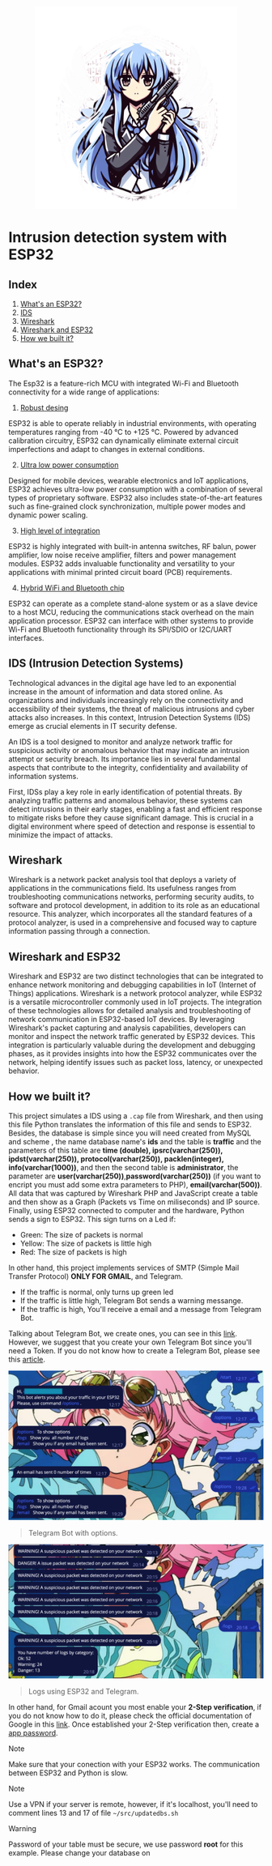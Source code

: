 <p align="center"> 
<img src="img/LogoSecurity.png" width="400px "height="400px" align="center"> 
</p>

# Intrusion detection system with ESP32

## Index

1. [What's an ESP32?](#whats-an-esp32)
2. [IDS](#ids-intrusion-detection-systems)
3. [Wireshark](#wireshark)
4. [Wireshark and ESP32](#wireshark-and-esp32)
5. [How we built it?](#how-we-built-it)

## What's an ESP32?

The Esp32 is a feature-rich MCU with integrated Wi-Fi and Bluetooth connectivity for a wide range of applications:

1. [Robust desing](#Robust-desing)

ESP32 is able to operate reliably in industrial environments, with operating temperatures ranging from -40 °C to +125 °C. Powered by advanced calibration circuitry, ESP32 can dynamically eliminate external circuit imperfections and adapt to changes in external conditions.

2. [Ultra low power consumption](#Ultra-low-powe-consumptiom)

Designed for mobile devices, wearable electronics and IoT applications, ESP32 achieves ultra-low power consumption with a combination of several types of proprietary software. ESP32 also includes state-of-the-art features such as fine-grained clock synchronization, multiple power modes and dynamic power scaling.

3. [High level of integration](#High-level-of-integration)

ESP32 is highly integrated with built-in antenna switches, RF balun, power amplifier, low noise receive amplifier, filters and power management modules. ESP32 adds invaluable functionality and versatility to your applications with minimal printed circuit board (PCB) requirements.

4. [Hybrid WiFi and Bluetooth chip](#Hybrid-WiFi-and-Bluetooth-chip)

ESP32 can operate as a complete stand-alone system or as a slave device to a host MCU, reducing the communications stack overhead on the main application processor. ESP32 can interface with other systems to provide Wi-Fi and Bluetooth functionality through its SPI/SDIO or I2C/UART interfaces.



## IDS (Intrusion Detection Systems)

Technological advances in the digital age have led to an exponential increase in the amount of information and data stored online. As organizations and individuals increasingly rely on the connectivity and accessibility of their systems, the threat of malicious intrusions and cyber attacks also increases. In this context, Intrusion Detection Systems (IDS) emerge as crucial elements in IT security defense.

An IDS is a tool designed to monitor and analyze network traffic for suspicious activity or anomalous behavior that may indicate an intrusion attempt or security breach. Its importance lies in several fundamental aspects that contribute to the integrity, confidentiality and availability of information systems.

First, IDSs play a key role in early identification of potential threats. By analyzing traffic patterns and anomalous behavior, these systems can detect intrusions in their early stages, enabling a fast and efficient response to mitigate risks before they cause significant damage.  This is crucial in a digital environment where speed of detection and response is essential to minimize the impact of attacks.


## Wireshark

Wireshark is a network packet analysis tool that deploys a variety of applications in the communications field. Its usefulness ranges from troubleshooting communications networks, performing security audits, to software and protocol development, in addition to its role as an educational resource. This analyzer, which incorporates all the standard features of a protocol analyzer, is used in a comprehensive and focused way to capture information passing through a connection.

## Wireshark and ESP32

Wireshark and ESP32 are two distinct technologies that can be integrated to enhance network monitoring and debugging capabilities in IoT (Internet of Things) applications. Wireshark is a network protocol analyzer, while ESP32 is a versatile microcontroller commonly used in IoT projects. The integration of these technologies allows for detailed analysis and troubleshooting of network communication in ESP32-based IoT devices. By leveraging Wireshark's packet capturing and analysis capabilities, developers can monitor and inspect the network traffic generated by ESP32 devices. This integration is particularly valuable during the development and debugging phases, as it provides insights into how the ESP32 communicates over the network, helping identify issues such as packet loss, latency, or unexpected behavior.

## How we built it?
This project simulates a IDS using a ```.cap``` file from Wireshark, and then using this file Python translates the information of this file and sends to ESP32. Besides, the database is simple since you will need created from MySQL and scheme , the name database name's **ids** and the table is **traffic** and the parameters of this table are **time (double), ipsrc(varchar(250)), ipdst(varchar(250)), protocol(varchar(250)), packlen(integer), info(varchar(1000))**, and then the second table is **administrator**, the parameter are **user(varchar(250))**,**password(varchar(250))** (if you want to encript you must add some extra parameters to PHP), **email(varchar(500))**. All data that was captured by Wireshark PHP and JavaScript create a table and then show as a Graph (Packets vs Time on miliseconds) and IP source. Finally, using ESP32 connected to computer and the hardware, Python sends a sign to ESP32. This sign turns on a Led if:
    
- Green: The size of packets is normal
- Yellow: The size of packets is little high
- Red: The size of packets is high

In other hand, this project implements services of SMTP (Simple Mail Transfer Protocol) **ONLY FOR GMAIL**, and Telegram. 
- If the traffic is normal, only turns up green led
- If the traffic is little high, Telegram Bot sends a warning messange.
- If the traffic is high, You'll receive a email and a message from Telegram Bot.

Talking about Telegram Bot, we create ones, you can see in this [link](https://t.me/Esp32ScanNetworkbot). However, we suggest that you create your own Telegram Bot since you'll need a Token. If you do not know how to create a Telegram Bot, please see this [article](https://core.telegram.org/bots). 

![img](img/log1.png)

> Telegram Bot with options. 

![img](img/log2.png)
> Logs using ESP32 and Telegram.

In other hand, for Gmail acount you most enable your **2-Step verification**, if you do not know how to do it, please check the official documentation of Google in this [link](https://support.google.com/accounts/answer/185839?hl=en&co=GENIE.Platform%3DAndroid). Once established your 2-Step verification then, create a [app password](https://support.google.com/mail/answer/185833?hl=en).

>[!NOTE]
>Make sure that your conection with your ESP32 works. The communication between ESP32 and Python is slow.

>[!NOTE]
>Use a VPN if your server is remote, however, if it's localhost, you'll need to comment lines 13 and 17 of file ```~/src/updatedbs.sh```

>[!Warning]
> Password of your table must be secure, we use password **root** for this example. Please change your database on 